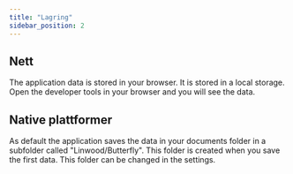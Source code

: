 ```yaml
---
title: "Lagring"
sidebar_position: 2
---
```


## Nett

The application data is stored in your browser. It is stored in a local storage. Open the developer tools in your browser and you will see the data.

## Native plattformer

As default the application saves the data in your documents folder in a subfolder called "Linwood/Butterfly". This folder is created when you save the first data. This folder can be changed in the settings.
